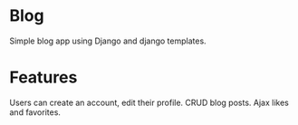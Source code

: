 # Blog
Simple blog app using Django and django templates.

# Features
Users can create an account, edit their profile.
CRUD blog posts.
Ajax likes and favorites.
